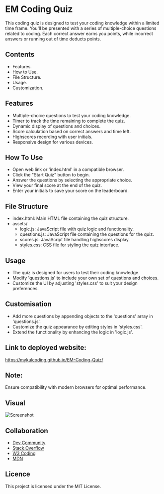 # EM Coding Quiz

This coding quiz is designed to test your coding knowledge within a limited time frame. You'll be presented with a series of multiple-choice questions related to coding. Each correct answer earns you points, while incorrect answers or running out of time deducts points.


## Contents
- Features.
- How to Use.
- File Structure.
- Usage.
- Customization.


## Features
- Multiple-choice questions to test your coding knowledge.
- Timer to track the time remaining to complete the quiz.
- Dynamic display of questions and choices.
- Score calculation based on correct answers and time left.
- Highscores recording with user initials.
- Responsive design for various devices.


## How To Use
- Open web link or 'index.html' in a compatible browser.
- Click the "Start Quiz" button to begin.
- Answer the questions by selecting the appropriate choice.
- View your final score at the end of the quiz.
- Enter your initials to save your score on the leaderboard.


## File Structure
- index.html: Main HTML file containing the quiz structure.
- assets/
  - logic.js: JavaScript file with quiz logic and functionality.
  - questions.js: JavaScript file containing the questions for the quiz.
  - scores.js: JavaScript file handling highscores display.
  - styles.css: CSS file for styling the quiz interface.


## Usage
- The quiz is designed for users to test their coding knowledge.
- Modify 'questions.js' to include your own set of questions and choices.
- Customize the UI by adjusting 'styles.css' to suit your design preferences.



## Customisation
- Add more questions by appending objects to the 'questions' array in 'questions.js'.
- Customize the quiz appearance by editing styles in 'styles.css'.
- Extend the functionality by enhancing the logic in 'logic.js'.


## Link to deployed website:
https://mykulcoding.github.io/EM-Coding-Quiz/


## Note:
Ensure compatibility with modern browsers for optimal performance.


## Visual

![Screenshot](https://github.com/Mykulcoding/EM-Coding-Quiz/assets/147704782/bd5134dc-5705-4192-9d21-39aaef271af3)


## Collaboration

- [Dev Community](https://dev.to/)
- [Stack Overflow](https://stackoverflow.com/)
- [W3 Coding](https://www.w3schools.com/)
- [MDN](https://developer.mozilla.org/en-US/)

## Licence
This project is licensed under the MIT License.
